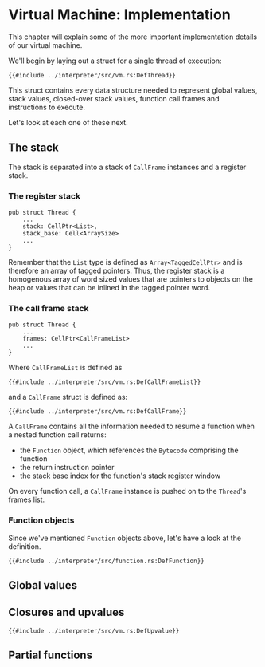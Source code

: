 # Virtual Machine: Implementation

This chapter will explain some of the more important implementation details
of our virtual machine.

We'll begin by laying out a struct for a single thread of execution:

```rust,ignore
{{#include ../interpreter/src/vm.rs:DefThread}}
```

This struct contains every data structure needed to represent global values,
stack values, closed-over stack values, function call frames and instructions
to execute.

Let's look at each one of these next.

## The stack

The stack is separated into a stack of `CallFrame` instances and a register
stack.

### The register stack

```rust,ignore
pub struct Thread {
    ...
    stack: CellPtr<List>,
    stack_base: Cell<ArraySize>
    ...
}
```

Remember that the `List` type is defined as `Array<TaggedCellPtr>` and is
therefore an array of tagged pointers. Thus, the register stack is a homogenous
array of word sized values that are pointers to objects on the heap or values
that can be inlined in the tagged pointer word.

### The call frame stack

```rust,ignore
pub struct Thread {
    ...
    frames: CellPtr<CallFrameList>
    ...
}
```

Where `CallFrameList` is defined as

```rust,ignore
{{#include ../interpreter/src/vm.rs:DefCallFrameList}}
```

and a `CallFrame` struct is defined as:

```rust,ignore
{{#include ../interpreter/src/vm.rs:DefCallFrame}}
```

A `CallFrame` contains all the information needed to resume a function when
a nested function call returns:

* the `Function` object, which references the `Bytecode` comprising the
  function
* the return instruction pointer
* the stack base index for the function's stack register window

On every function call, a `CallFrame` instance is pushed on to the `Thread`'s
frames list. 

### Function objects

Since we've mentioned `Function` objects above, let's have a look at the
definition.

```rust,ignore
{{#include ../interpreter/src/function.rs:DefFunction}}
```

## Global values

## Closures and upvalues

```rust,ignore
{{#include ../interpreter/src/vm.rs:DefUpvalue}}
```

## Partial functions
